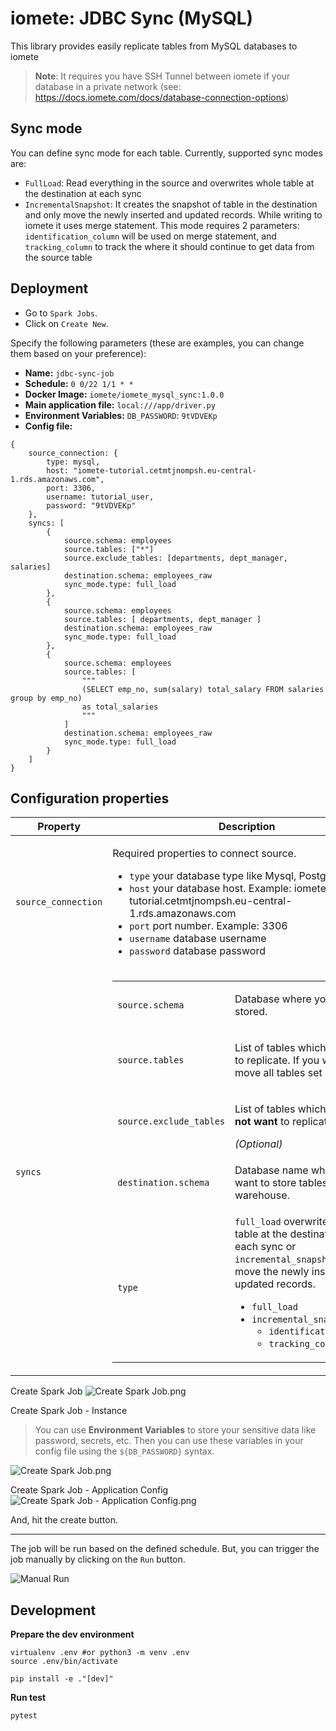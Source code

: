 # iomete: JDBC Sync (MySQL)

This library provides easily replicate tables from MySQL databases to iomete

> **Note**: It requires you have SSH Tunnel between iomete if your database in a private network (see: https://docs.iomete.com/docs/database-connection-options)

## Sync mode

You can define sync mode for each table. Currently, supported sync modes are:

- `FullLoad`: Read everything in the source and overwrites whole table at the destination at each sync
- `IncrementalSnapshot`: It creates the snapshot of table in the destination and only move the newly inserted and
  updated records. While writing to iomete it uses merge statement. This mode requires 2
  parameters: `identification_column` will be used on merge statement, and `tracking_column` to track the where it
  should continue to get data from the source table

## Deployment

- Go to `Spark Jobs`.
- Click on `Create New`.

Specify the following parameters (these are examples, you can change them based on your preference):
- **Name:** `jdbc-sync-job`
- **Schedule:** `0 0/22 1/1 * *`
- **Docker Image:** `iomete/iomete_mysql_sync:1.0.0`
- **Main application file:** `local:///app/driver.py`
- **Environment Variables:** `DB_PASSWORD`: `9tVDVEKp`
- **Config file:** 
```hocon
{
    source_connection: {
        type: mysql,
        host: "iomete-tutorial.cetmtjnompsh.eu-central-1.rds.amazonaws.com",
        port: 3306,
        username: tutorial_user,
        password: "9tVDVEKp"
    },
    syncs: [
        {
            source.schema: employees
            source.tables: ["*"]
            source.exclude_tables: [departments, dept_manager, salaries]
            destination.schema: employees_raw
            sync_mode.type: full_load
        },
        {
            source.schema: employees
            source.tables: [ departments, dept_manager ]
            destination.schema: employees_raw
            sync_mode.type: full_load
        },
        {
            source.schema: employees
            source.tables: [
                """
                (SELECT emp_no, sum(salary) total_salary FROM salaries group by emp_no)
                as total_salaries
                """
            ]
            destination.schema: employees_raw
            sync_mode.type: full_load
        }
    ]
}
```

## Configuration properties
<table>
  <thead>
    <tr>
      <th>Property</th>
      <th>Description</th>
    </tr>
  </thead>

  <tbody>
    <tr>
      <td>
        <code>source_connection</code><br/>
      </td>
      <td>
        <p>Required properties to connect  source.</p>
        <ul>
          <li><code>type</code> your database type like Mysql, Postgres, etc.</li>
          <li><code>host</code> your database host. Example: iomete-tutorial.cetmtjnompsh.eu-central-1.rds.amazonaws.com</li>
          <li><code>port</code> port number. Example: 3306</li>
          <li><code>username</code> database username</li>
          <li><code>password</code> database password</li>
        </ul>
      </td>
    </tr>
    <tr>
      <td>
        <code>syncs</code><br/>
      </td>
      <td>
        <table>
          <tbody>
            <tr>
              <td>
                <code>source.schema</code>
              </td>
              <td>
                <p>Database where your tables stored.</p>
              </td>
            </tr>
            <tr>
              <td>
                <code>source.tables</code>
              </td>
              <td>
                <p>List of tables which you want to replicate. If you want to move all tables set <code>["*"]</code></p>
              </td>
            </tr>
            <tr>
              <td>
                <code>source.exclude_tables</code>
              </td>
              <td>
                <p>List of tables which you <strong>do not want</strong> to replicate.</p>
                <em>(Optional)</em>
              </td>
            </tr>
            <tr>
              <td>
                <code>destination.schema</code>
              </td>
              <td>
                <p>Database name where you want to store tables in your warehouse.</p>
              </td>
            </tr>
            <tr>
              <td>
                <code>type</code>
              </td>
              <td>
                <code>full_load</code> overwrites whole table at the destination at each sync or <code>incremental_snapshot</code> only move the newly inserted and updated records.
                <ul>
                  <li><code>full_load</code></li>
                  <li><code>incremental_snapshot</code>
                    <ul>
                      <li><code>identification_column</code></li>
                      <li><code>tracking_column</code></li>
                    </ul>
                  </li>
                </ul>
              </td>
            </tr>
          </tbody>
        </table>
      </td>
    </tr>
</tbody>
</table>

Create Spark Job
![Create Spark Job.png](doc/img/1-create-spark-job.png)

Create Spark Job - Instance

>You can use **Environment Variables** to store your sensitive data like password, secrets, etc. Then you can use these variables in your config file using the <code>${DB_PASSWORD}</code> syntax.

![Create Spark Job.png](doc/img/2-create-env-variables.png)

Create Spark Job - Application Config
![Create Spark Job - Application Config.png](doc/img/3-create-spark-job-application-config.png)

And, hit the create button.

---
The job will be run based on the defined schedule. But, you can trigger the job manually by clicking on the `Run` button.

![Manual Run](doc/img/4-manual-run.png)

## Development

**Prepare the dev environment**

```shell
virtualenv .env #or python3 -m venv .env
source .env/bin/activate

pip install -e ."[dev]"
```

**Run test**

```shell
pytest
```
